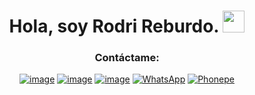 <h1 align="center"><b>Hola, soy Rodri Reburdo. </b><img src="https://media.giphy.com/media/hvRJCLFzcasrR4ia7z/giphy.gif" width="35"></h1>

<h3 align="center">Contáctame:</h3>
<div align="center">

[![image](https://img.shields.io/badge/LinkedIn-0077B5?style=for-the-badge&logo=linkedin&logoColor=white)](https://www.linkedin.com/in/rodrigo-reburdo)
[![image](https://img.shields.io/badge/Instagram-E4405F?style=for-the-badge&logo=instagram&logoColor=white)](https://www.instagram.com/rodri.reburdo/?next=%2F)
[![image](https://img.shields.io/badge/Gmail-D14836?style=for-the-badge&logo=gmail&logoColor=white)](mailto:rodri.reburdo01@gmail.com)
[![WhatsApp](https://img.shields.io/badge/WhatsApp-25D366?style=for-the-badge&logo=whatsapp&logoColor=white)](https://wa.me/543562418722)
[![Phonepe](https://img.shields.io/badge/Portafolio-54039A?style=for-the-badge&logoColor=white)](https://porfolio-eta-pink.vercel.app/)
